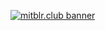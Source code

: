 [<img alt="mitblr.club banner" src="https://github.com/mitblr-club/.github/assets/28886624/8172bbb2-733f-466e-8a9a-ca89b1b7b385">](https://mitblr.club/)
